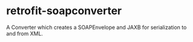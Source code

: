 # retrofit-soapconverter
A Converter which creates a SOAPEnvelope and JAXB for serialization to and from XML.
